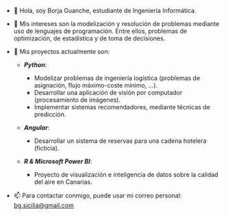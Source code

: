 - 👋 Hola, soy Borja Guanche, estudiante de Ingeniería Informática.

- 👀 Mis intereses son la modelización y resolución de problemas mediante uso de lenguajes de programación. Entre ellos, problemas de optimización, de estadística y de toma de decisiones. 

- 🌱 Mis proyectos actualmente son:
 
  * ***Python***: 

      * Modelizar problemas de ingeniería logística (problemas de asignación, flujo máximo-coste mínimo, ...).
      * Desarrollar una aplicación de visión por computador (procesamiento de imágenes).
      * Implementar sistemas recomendadores, mediante técnicas de predicción.
  
  * ***Angular***:

      * Desarrollar un sistema de reservas para una cadena hotelera (ficticia).
 
  * ***R & Microsoft Power BI***:

      * Proyecto de visualización e inteligencia de datos sobre la calidad del aire en Canarias.
      
- 📫 Para contactar conmigo, puede usar mi correo personal: bg.sicilia@gmail.com

<!---
borjaguanchesicilia/borjaguanchesicilia is a ✨ special ✨ repository because its `README.md` (this file) appears on your GitHub profile.
You can click the Preview link to take a look at your changes.
--->
